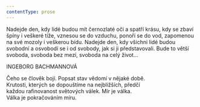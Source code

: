 ```yaml
---
contentType: prose
---
```


  

  

  

Nadejde den, kdy lidé budou mít černozlaté oči a spatří krásu, kdy se zbaví špíny i veškeré tíže, vznesou se do vzduchu, ponoří se do vod, zapomenou na své mozoly i veškerou bídu. Nadejde den, kdy všichni lidé budou svobodní a osvobodí se i od svobody, jak si ji představovali. Bude to větší svoboda, svoboda bez mezí, svoboda na celý život…

INGEBORG BACHMANNOVÁ

Čeho se člověk bojí. Popsat stav vědomí v nějaké době.  
Krutosti, kterých se dopouštíme na nejbližších, předčí  
každou rafinovanost světových válek. Mír je válka.  
Válka je pokračováním míru.
